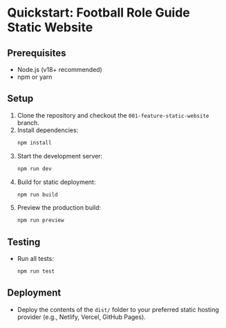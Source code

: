 # Quickstart: Football Role Guide Static Website

## Prerequisites
- Node.js (v18+ recommended)
- npm or yarn

## Setup
1. Clone the repository and checkout the `001-feature-static-website` branch.
2. Install dependencies:
   ```sh
   npm install
   ```
3. Start the development server:
   ```sh
   npm run dev
   ```
4. Build for static deployment:
   ```sh
   npm run build
   ```
5. Preview the production build:
   ```sh
   npm run preview
   ```

## Testing
- Run all tests:
  ```sh
  npm run test
  ```

## Deployment
- Deploy the contents of the `dist/` folder to your preferred static hosting provider (e.g., Netlify, Vercel, GitHub Pages).
